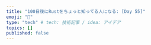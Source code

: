 ```yaml
---
title: "100日後にRustをちょっと知ってる人になる: [Day 55]"
emoji: "🦀"
type: "tech" # tech: 技術記事 / idea: アイデア
topics: []
published: false
---
```

